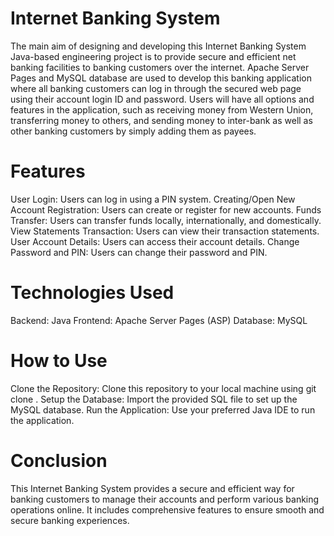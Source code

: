 # Internet Banking System
The main aim of designing and developing this Internet Banking System Java-based engineering project is to provide secure and efficient net banking facilities to banking customers over the internet. Apache Server Pages and MySQL database are used to develop this banking application where all banking customers can log in through the secured web page using their account login ID and password. Users will have all options and features in the application, such as receiving money from Western Union, transferring money to others, and sending money to inter-bank as well as other banking customers by simply adding them as payees.

# Features
User Login: Users can log in using a PIN system.
Creating/Open New Account Registration: Users can create or register for new accounts.
Funds Transfer: Users can transfer funds locally, internationally, and domestically.
View Statements Transaction: Users can view their transaction statements.
User Account Details: Users can access their account details.
Change Password and PIN: Users can change their password and PIN.
# Technologies Used
Backend: Java
Frontend: Apache Server Pages (ASP)
Database: MySQL
# How to Use
Clone the Repository: Clone this repository to your local machine using git clone <repository-url>.
Setup the Database: Import the provided SQL file to set up the MySQL database.
Run the Application: Use your preferred Java IDE to run the application.
# Conclusion
This Internet Banking System provides a secure and efficient way for banking customers to manage their accounts and perform various banking operations online. It includes comprehensive features to ensure smooth and secure banking experiences.
